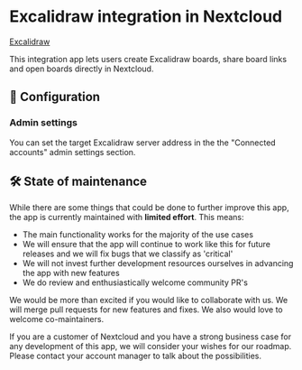 # Excalidraw integration in Nextcloud

[Excalidraw](https://excalidraw.com/)

This integration app lets users create Excalidraw boards, share board links and open boards directly in Nextcloud.

## 🔧 Configuration

### Admin settings

You can set the target Excalidraw server address in the the "Connected accounts" admin settings section.

## 🛠️ State of maintenance

While there are some things that could be done to further improve this app, the app is currently maintained with **limited effort**. This means:

* The main functionality works for the majority of the use cases
* We will ensure that the app will continue to work like this for future releases and we will fix bugs that we classify as 'critical'
* We will not invest further development resources ourselves in advancing the app with new features
* We do review and enthusiastically welcome community PR's

We would be more than excited if you would like to collaborate with us. We will merge pull requests for new features and fixes. We also would love to welcome co-maintainers.

If you are a customer of Nextcloud and you have a strong business case for any development of this app, we will consider your wishes for our roadmap. Please contact your account manager to talk about the possibilities.
